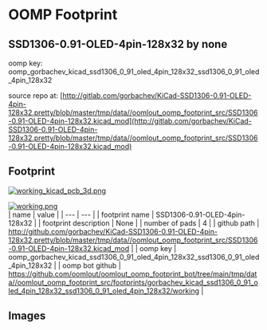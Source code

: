 # OOMP Footprint  
## SSD1306-0.91-OLED-4pin-128x32  by none  
  
oomp key: oomp_gorbachev_kicad_ssd1306_0_91_oled_4pin_128x32_ssd1306_0_91_oled_4pin_128x32  
  
source repo at: [http://gitlab.com/gorbachev/KiCad-SSD1306-0.91-OLED-4pin-128x32.pretty/blob/master/tmp/data//oomlout_oomp_footprint_src/SSD1306-0.91-OLED-4pin-128x32.kicad_mod](http://gitlab.com/gorbachev/KiCad-SSD1306-0.91-OLED-4pin-128x32.pretty/blob/master/tmp/data//oomlout_oomp_footprint_src/SSD1306-0.91-OLED-4pin-128x32.kicad_mod)  
## Footprint  
  
[![working_kicad_pcb_3d.png](working_kicad_pcb_3d_600.png)](working_kicad_pcb_3d.png)  
  
[![working.png](working_600.png)](working.png)  
| name | value | 
| --- | --- | 
| footprint name | SSD1306-0.91-OLED-4pin-128x32 | 
| footprint description | None | 
| number of pads | 4 | 
| github path | http://github.com/gorbachev/KiCad-SSD1306-0.91-OLED-4pin-128x32.pretty/blob/master/tmp/data//oomlout_oomp_footprint_src/SSD1306-0.91-OLED-4pin-128x32.kicad_mod | 
| oomp key | oomp_gorbachev_kicad_ssd1306_0_91_oled_4pin_128x32_ssd1306_0_91_oled_4pin_128x32 | 
| oomp bot github | https://github.com/oomlout/oomlout_oomp_footprint_bot/tree/main/tmp/data//oomlout_oomp_footprint_src/footprints/gorbachev_kicad_ssd1306_0_91_oled_4pin_128x32_ssd1306_0_91_oled_4pin_128x32/working | 
## Images  
